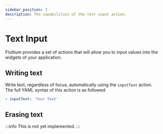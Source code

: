 ```yaml
---
sidebar_position: 3
description: The capabilities of the text input action.
---
```


# Text Input

Fluttium provides a set of actions that will allow you to input values into the widgets of your
application.

## Writing text

Write text, regardless of focus, automatically using the `inputText` action. The full YAML syntax
of this action is as followed:

```yaml
- inputText: 'Your Text'
```

## Erasing text

:::info
This is not yet implemented.
:::
